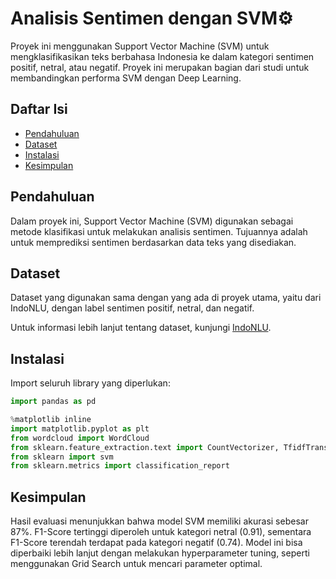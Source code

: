 # Analisis Sentimen dengan SVM⚙️

Proyek ini menggunakan Support Vector Machine (SVM) untuk mengklasifikasikan teks berbahasa Indonesia ke dalam kategori sentimen positif, netral, atau negatif. Proyek ini merupakan bagian dari studi untuk membandingkan performa SVM dengan Deep Learning.

## Daftar Isi

- [Pendahuluan](#pendahuluan)
- [Dataset](#dataset)
- [Instalasi](#instalasi)
- [Kesimpulan](#kesimpulan)

## Pendahuluan

Dalam proyek ini, Support Vector Machine (SVM) digunakan sebagai metode klasifikasi untuk melakukan analisis sentimen. Tujuannya adalah untuk memprediksi sentimen berdasarkan data teks yang disediakan.

## Dataset

Dataset yang digunakan sama dengan yang ada di proyek utama, yaitu dari IndoNLU, dengan label sentimen positif, netral, dan negatif.

Untuk informasi lebih lanjut tentang dataset, kunjungi [IndoNLU](https://github.com/indobenchmark/indonlu).

## Instalasi

Import seluruh library yang diperlukan:

```python
import pandas as pd

%matplotlib inline
import matplotlib.pyplot as plt
from wordcloud import WordCloud
from sklearn.feature_extraction.text import CountVectorizer, TfidfTransformer, TfidfVectorizer
from sklearn import svm
from sklearn.metrics import classification_report
```

## Kesimpulan

Hasil evaluasi menunjukkan bahwa model SVM memiliki akurasi sebesar 87%. F1-Score tertinggi diperoleh untuk kategori netral (0.91), sementara F1-Score terendah terdapat pada kategori negatif (0.74). Model ini bisa diperbaiki lebih lanjut dengan melakukan hyperparameter tuning, seperti menggunakan Grid Search untuk mencari parameter optimal.
